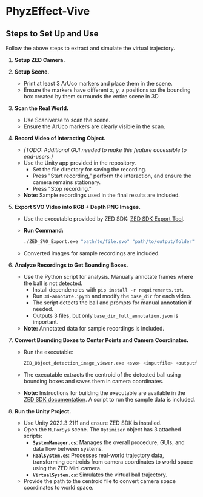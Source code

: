# PhyzEffect-Vive

## Steps to Set Up and Use

Follow the above steps to extract and simulate the virtual trajectory.

1. **Setup ZED Camera.**

2. **Setup Scene.**
   - Print at least 3 ArUco markers and place them in the scene.
   - Ensure the markers have different x, y, z positions so the bounding box created by them surrounds the entire scene in 3D.

3. **Scan the Real World.**
   - Use Scaniverse to scan the scene.
   - Ensure the ArUco markers are clearly visible in the scan.

4. **Record Video of Interacting Object.**
   - *(TODO: Additional GUI needed to make this feature accessible to end-users.)*
   - Use the Unity app provided in the repository.
     - Set the file directory for saving the recording.
     - Press "Start recording," perform the interaction, and ensure the camera remains stationary.
     - Press "Stop recording."
   - **Note:** Sample recordings used in the final results are included.

5. **Export SVO Video into RGB + Depth PNG Images.**
   - Use the executable provided by ZED SDK: [ZED SDK Export Tool](https://github.com/stereolabs/zed-sdk/tree/master/recording/export/svo/cpp).
   - **Run Command:**

     ```bash
     ./ZED_SVO_Export.exe "path/to/file.svo" "path/to/output/folder"
     ```

   - Converted images for sample recordings are included.

6. **Analyze Recordings to Get Bounding Boxes.**
   - Use the Python script for analysis. Manually annotate frames where the ball is not detected.
     - Install dependencies with `pip install -r requirements.txt`.
     - Run `3d-annotate.ipynb` and modify the `base_dir` for each video.
     - The script detects the ball and prompts for manual annotation if needed.
     - Outputs 3 files, but only `base_dir_full_annotation.json` is important.
   - **Note:** Annotated data for sample recordings is included.

7. **Convert Bounding Boxes to Center Points and Camera Coordinates.**
   - Run the executable:

     ```bash
     ZED_Object_detection_image_viewer.exe <svo> <inputfile> <outputfile>
     ```

   - The executable extracts the centroid of the detected ball using bounding boxes and saves them in camera coordinates.
   - **Note:** Instructions for building the executable are available in the [ZED SDK documentation](https://www.stereolabs.com/docs/app-development/cpp/windows). A script to run the sample data is included.

8. **Run the Unity Project.**
   - Use Unity 2022.3.21f1 and ensure ZED SDK is installed.
   - Open the `MLForSys` scene. The `Optimizer` object has 3 attached scripts:
     - **`SystemManager.cs`**: Manages the overall procedure, GUIs, and data flow between systems.
     - **`RealSystem.cs`**: Processes real-world trajectory data, transforming centroids from camera coordinates to world space using the ZED Mini camera.
     - **`VirtualSystem.cs`**: Simulates the virtual ball trajectory.
   - Provide the path to the centroid file to convert camera space coordinates to world space.
